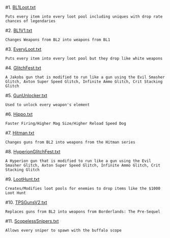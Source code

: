  #1. [BL1Loot.txt](https://raw.githubusercontent.com/BLCM/BLCMods/master/Borderlands%202%20mods/FromDarkHell/BL1Loot.txt)
 
	Puts every item into every loot pool including uniques with drop rate chances of legendaries
	
 #2. [BL1V1.txt](https://github.com/BLCM/BLCMods/blob/master/Borderlands%202%20mods/FromDarkHell/BL1V1.txt)
 
  	Changes Weapons from BL2 into weapons from BL1

 #3. [EveryLoot.txt](https://raw.githubusercontent.com/BLCM/BLCMods/master/Borderlands%202%20mods/FromDarkHell/EveryLoot.txt)
 
	Puts every item into every loot pool but they drop like white weapons

 #4. [GlitchFest.txt](https://raw.githubusercontent.com/BLCM/BLCMods/master/Borderlands%202%20mods/FromDarkHell/GlitchFest.txt)
 
 	A Jakobs gun that is modified to run like a gun using the Evil Smasher Glitch, Axton Super Speed Glitch, Infinite Ammo Glitch, Crit Stacking Glitch
	
 #5. [GunUnlocker.txt](https://raw.githubusercontent.com/BLCM/BLCMods/master/Borderlands%202%20mods/FromDarkHell/GunUnlocker.txt)
 
	Used to unlock every weapon's element
	
 #6. [Hippo.txt](https://raw.githubusercontent.com/BLCM/BLCMods/master/Borderlands%202%20mods/FromDarkHell/Hippo.txt)
 
	Faster Firing/Higher Mag Size/Higher Reload Speed Dog
	
 #7. [Hitman.txt](https://raw.githubusercontent.com/BLCM/BLCMods/master/Borderlands%202%20mods/FromDarkHell/Hitman.txt)
 
	Changes guns from BL2 into weapons from the Hitman series
  
 #8. [HyperionGlitchFest.txt](https://raw.githubusercontent.com/BLCM/BLCMods/master/Borderlands%202%20mods/FromDarkHell/HyperionGlitchFest.txt)
 
  	A Hyperion gun that is modified to run like a gun using the Evil Smasher Glitch, Axton Super Speed Glitch, Infinite Ammo Glitch, Crit Stacking Glitch

#9. [LootHunt.txt](https://raw.githubusercontent.com/BLCM/BLCMods/master/Borderlands%202%20mods/FromDarkHell/LootHunt.txt)

  	Creates/Modifies loot pools for enemies to drop items like the $1000 Loot Hunt
  
#10. [TPSGunsV2.txt](https://raw.githubusercontent.com/BLCM/BLCMods/master/Borderlands%202%20mods/FromDarkHell/TPSGunsV2.txt)

  	Replaces guns from BL2 into weapons from Borderlands: The Pre-Sequel
#11. [ScopelessSnipers.txt](https://raw.githubusercontent.com/BLCM/BLCMods/master/Borderlands%202%20mods/FromDarkHell/ScopelessSnipers.txt)

	Allows every sniper to spawn with the buffalo scope
